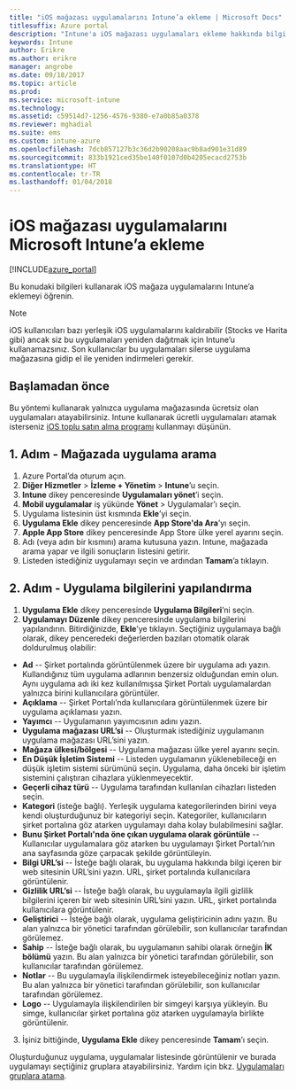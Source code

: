 ```yaml
---
title: "iOS mağazası uygulamalarını Intune’a ekleme | Microsoft Docs"
titlesuffix: Azure portal
description: "Intune'a iOS mağazası uygulamaları ekleme hakkında bilgi edinin.\""
keywords: Intune
author: Erikre
ms.author: erikre
manager: angrobe
ms.date: 09/18/2017
ms.topic: article
ms.prod: 
ms.service: microsoft-intune
ms.technology: 
ms.assetid: c59514d7-1256-4576-9380-e7a0b85a0378
ms.reviewer: mghadial
ms.suite: ems
ms.custom: intune-azure
ms.openlocfilehash: 7dcb857127b3c36d2b90208aac9b8ad901e31d89
ms.sourcegitcommit: 833b1921ced35be140f0107d0b4205ecacd2753b
ms.translationtype: HT
ms.contentlocale: tr-TR
ms.lasthandoff: 01/04/2018
---
```

# <a name="how-to-add-ios-store-apps-to-microsoft-intune"></a>iOS mağazası uygulamalarını Microsoft Intune’a ekleme

[!INCLUDE[azure_portal](./includes/azure_portal.md)]


Bu konudaki bilgileri kullanarak iOS mağaza uygulamalarını Intune’a eklemeyi öğrenin.

>[!NOTE]
>iOS kullanıcıları bazı yerleşik iOS uygulamalarını kaldırabilir (Stocks ve Harita gibi) ancak siz bu uygulamaları yeniden dağıtmak için Intune’u kullanamazsınız. Son kullanıcılar bu uygulamaları silerse uygulama mağazasına gidip el ile yeniden indirmeleri gerekir.

## <a name="before-you-start"></a>Başlamadan önce

Bu yöntemi kullanarak yalnızca uygulama mağazasında ücretsiz olan uygulamaları atayabilirsiniz. Intune kullanarak ücretli uygulamaları atamak isterseniz [iOS toplu satın alma programı](vpp-apps-ios.md) kullanmayı düşünün.


## <a name="step-1---search-for-the-app-in-the-store"></a>1. Adım - Mağazada uygulama arama

1. Azure Portal’da oturum açın.
2. **Diğer Hizmetler** > **İzleme + Yönetim** > **Intune**’u seçin.
3. **Intune** dikey penceresinde **Uygulamaları yönet**’i seçin.
4. **Mobil uygulamalar** iş yükünde **Yönet** > Uygulamalar’ı seçin.
5. Uygulama listesinin üst kısmında **Ekle**’yi seçin.
6. **Uygulama Ekle** dikey penceresinde **App Store'da Ara**’yı seçin.
7. **Apple App Store** dikey penceresinde App Store ülke yerel ayarını seçin.
8. Adı (veya adın bir kısmını) arama kutusuna yazın. Intune, mağazada arama yapar ve ilgili sonuçların listesini getirir.
9. Listeden istediğiniz uygulamayı seçin ve ardından **Tamam**’a tıklayın.

## <a name="step-2---configure-app-information"></a>2. Adım - Uygulama bilgilerini yapılandırma

1. **Uygulama Ekle** dikey penceresinde **Uygulama Bilgileri**’ni seçin.
2. **Uygulamayı Düzenle** dikey penceresinde uygulama bilgilerini yapılandırın. Bitirdiğinizde, **Ekle**’ye tıklayın. Seçtiğiniz uygulamaya bağlı olarak, dikey penceredeki değerlerden bazıları otomatik olarak doldurulmuş olabilir:
- **Ad** -- Şirket portalında görüntülenmek üzere bir uygulama adı yazın. Kullandığınız tüm uygulama adlarının benzersiz olduğundan emin olun. Aynı uygulama adı iki kez kullanılmışsa Şirket Portalı uygulamalardan yalnızca birini kullanıcılara görüntüler.
- **Açıklama** -- Şirket Portalı’nda kullanıcılara görüntülenmek üzere bir uygulama açıklaması yazın.
- **Yayımcı** -- Uygulamanın yayımcısının adını yazın.
- **Uygulama mağazası URL’si** -- Oluşturmak istediğiniz uygulamanın uygulama mağazası URL’sini yazın.
- **Mağaza ülkesi/bölgesi** -- Uygulama mağazası ülke yerel ayarını seçin.
- **En Düşük İşletim Sistemi** -- Listeden uygulamanın yüklenebileceği en düşük işletim sistemi sürümünü seçin. Uygulama, daha önceki bir işletim sistemini çalıştıran cihazlara yüklenmeyecektir.
- **Geçerli cihaz türü** -- Uygulama tarafından kullanılan cihazları listeden seçin.
- **Kategori** (isteğe bağlı). Yerleşik uygulama kategorilerinden birini veya kendi oluşturduğunuz bir kategoriyi seçin. Kategoriler, kullanıcıların şirket portalına göz atarken uygulamayı daha kolay bulabilmesini sağlar.
- **Bunu Şirket Portalı'nda öne çıkan uygulama olarak görüntüle** -- Kullanıcılar uygulamalara göz atarken bu uygulamayı Şirket Portalı’nın ana sayfasında göze çarpacak şekilde görüntüleyin.
- **Bilgi URL’si** -- İsteğe bağlı olarak, bu uygulama hakkında bilgi içeren bir web sitesinin URL’sini yazın. URL, şirket portalında kullanıcılara görüntülenir.
- **Gizlilik URL’si** -- İsteğe bağlı olarak, bu uygulamayla ilgili gizlilik bilgilerini içeren bir web sitesinin URL’sini yazın. URL, şirket portalında kullanıcılara görüntülenir.
- **Geliştirici** -- İsteğe bağlı olarak, uygulama geliştiricinin adını yazın. Bu alan yalnızca bir yönetici tarafından görülebilir, son kullanıcılar tarafından görülemez.
- **Sahip** -- İsteğe bağlı olarak, bu uygulamanın sahibi olarak örneğin **İK bölümü** yazın.  Bu alan yalnızca bir yönetici tarafından görülebilir, son kullanıcılar tarafından görülemez.
- **Notlar** -- Bu uygulamayla ilişkilendirmek isteyebileceğiniz notları yazın. Bu alan yalnızca bir yönetici tarafından görülebilir, son kullanıcılar tarafından görülemez.
- **Logo** -- Uygulamayla ilişkilendirilen bir simgeyi karşıya yükleyin. Bu simge, kullanıcılar şirket portalına göz atarken uygulamayla birlikte görüntülenir.
3. İşiniz bittiğinde, **Uygulama Ekle** dikey penceresinde **Tamam**’ı seçin.

Oluşturduğunuz uygulama, uygulamalar listesinde görüntülenir ve burada uygulamayı seçtiğiniz gruplara atayabilirsiniz. Yardım için bkz. [Uygulamaları gruplara atama](apps-deploy.md).
